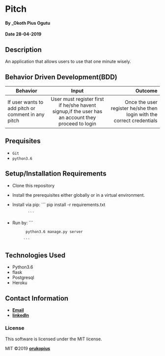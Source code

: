 # Pitch

#### By _Okoth Pius Ogutu

#### Date 28-04-2019

## Description

An application that allows users to use that one minute wisely.

## Behavior Driven Development(BDD)

| Behavior        | Input           | Outcome  |
| ------------- |:-------------:| -----:|
| If user wants to add pitch or comment in any pitch | User must register first if he/she havent signup,if the user has an account they proceed to login | Once the user register he/she then login with the correct credentials |

## Prequisites
* `Git`
* `python3.6`



## Setup/Installation Requirements

* Clone this repository
* Install the prerequisites either globally or in a virtual environment.
* Install via pip:
            ``` 
            pip install -r requirements.txt

             ```

* Run by:
           ```

            python3.6 manage.py server 
           
           ```            


## Technologies Used

* Python3.6
* flask
* Postgresql
* Heroku

## Contact Information

* **[Email](orukopius@students.ku.ac.ke)**
* **[linkedln](https://www.linkedin.com/in/oruko-pius-213b6715a/)**

### License

This software is licensed under the MIT license.

MIT &copy;2019 **[orukopius](https://github.com/OkothPius)**
